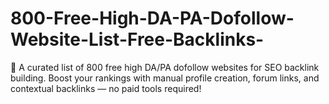 # 800-Free-High-DA-PA-Dofollow-Website-List-Free-Backlinks-
🔗 A curated list of 800 free high DA/PA dofollow websites for SEO backlink building. Boost your rankings with manual profile creation, forum links, and contextual backlinks — no paid tools required!
